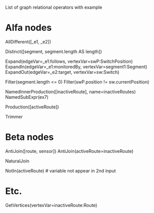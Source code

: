 List of graph relational operators with example

Alfa nodes
==========
AllDifferent([_e1, _e2])

Distinct([segment, segment.length AS length])

Expand(edgeVar=_e1:follows, vertexVar=swP:SwitchPosition)
ExpandIn(edgeVar=_e1:monitoredBy, vertexVar=segment1:Segment)
ExpandOut(edgeVar=_e2:target, vertexVar=sw:Switch)

Filter(segment.length <= 0)
Filter(swP.position != sw.currentPosition)

NamedInnerProduction([inactiveRoute], name=inactiveRoutes)
NamedSubExpr(ex7)

Production([activeRoute])

Trimmer

Beta nodes
==========
AntiJoin([route, sensor])
AntiJoin(activeRoute=inactiveRoute)

NaturalJoin

NotIn(activeRoute) # variable not appear in 2nd input

Etc.
====
GetVertices(vertexVar=inactiveRoute:Route)
